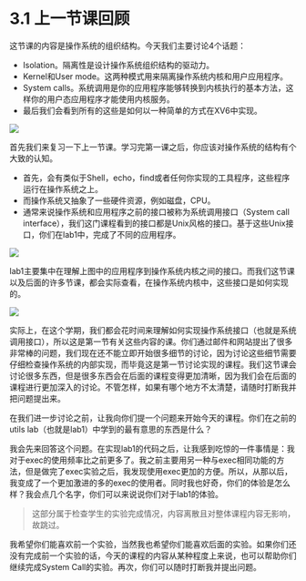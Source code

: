 # 3.1 上一节课回顾

这节课的内容是操作系统的组织结构。今天我们主要讨论4个话题：

* Isolation。隔离性是设计操作系统组织结构的驱动力。
* Kernel和User mode。这两种模式用来隔离操作系统内核和用户应用程序。
* System calls。系统调用是你的应用程序能够转换到内核执行的基本方法，这样你的用户态应用程序才能使用内核服务。
* 最后我们会看到所有的这些是如何以一种简单的方式在XV6中实现。

![](<../.gitbook/assets/image (193).png>)

首先我们来复习一下上一节课。学习完第一课之后，你应该对操作系统的结构有个大致的认知。

* 首先，会有类似于Shell，echo，find或者任何你实现的工具程序，这些程序运行在操作系统之上。
* 而操作系统又抽象了一些硬件资源，例如磁盘，CPU。
* 通常来说操作系统和应用程序之前的接口被称为系统调用接口（System call interface），我们这门课程看到的接口都是Unix风格的接口。基于这些Unix接口，你们在lab1中，完成了不同的应用程序。

![](<../.gitbook/assets/image (315).png>)

lab1主要集中在理解上图中的应用程序到操作系统内核之间的接口。而我们这节课以及后面的许多节课，都会实际查看，在操作系统内核中，这些接口是如何实现的。

![](<../.gitbook/assets/image (200).png>)

实际上，在这个学期，我们都会花时间来理解如何实现操作系统接口（也就是系统调用接口），所以这是第一节有关这些内容的课。你们通过邮件和网站提出了很多非常棒的问题，我们现在还不能立即开始很多细节的讨论，因为讨论这些细节需要仔细检查操作系统的内部实现，而毕竟这是第一节讨论实现的课程。我们这节课会讨论很多东西，但是很多东西会在后面的课程变得更加清晰，因为我们会在后面的课程进行更加深入的讨论。不管怎样，如果有哪个地方不太清楚，请随时打断我并把问题提出来。

在我们进一步讨论之前，让我向你们提一个问题来开始今天的课程。你们在之前的utils lab（也就是lab1）中学到的最有意思的东西是什么？

我会先来回答这个问题。在实现lab1的代码之后，让我感到吃惊的一件事情是：我对于exec的使用频率比之前更多了。我之前主要用另一种与exec相同功能的方法，但是做完了exec实验之后，我发现使用exec更加的方便。所以，从那以后，我变成了一个更加激进的多的exec的使用者。同时我也好奇，你们的体验是怎么样？我会点几个名字，你们可以来说说你们对于lab1的体验。

> 这部分属于检查学生的实验完成情况，内容离散且对整体课程内容无影响，故跳过。

我希望你们能喜欢前一个实验，当然我也希望你们能喜欢后面的实验。如果你们还没有完成前一个实验的话，今天的课程的内容从某种程度上来说，也可以帮助你们继续完成System Call的实验。再次，你们可以随时打断我并提出问题。

